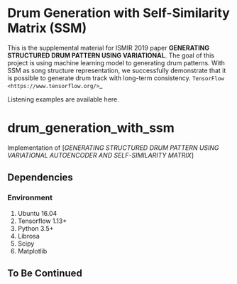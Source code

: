 Drum Generation with Self-Similarity Matrix (SSM)
==================

This is the supplemental material for ISMIR 2019 paper **GENERATING STRUCTURED DRUM PATTERN USING VARIATIONAL**. The goal of this project is using machine learning model to generating drum patterns.
With SSM as song structure representation, we successfully demonstrate that it is possible to generate drum track with long-term consistency. `TensorFlow <https://www.tensorflow.org/>`_

Listening examples are available here.

# drum_generation_with_ssm
Implementation of [*GENERATING STRUCTURED DRUM PATTERN USING VARIATIONAL AUTOENCODER AND SELF-SIMILARITY MATRIX*]


## Dependencies
### Environment
1. Ubuntu 16.04
2. Tensorflow 1.13+
3. Python 3.5+  
4. Librosa
5. Scipy
6. Matplotlib  

## To Be Continued